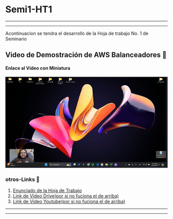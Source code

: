 # Semi1-HT1

---
---

Acontinuacion se tendra el desarrollo de la Hoja de trabajo No. 1 de Seminario

## Video de Demostración de AWS Balanceadores :movie_camera:

#### Enlace al Video con Miniatura

[![Miniatura del Video(hacer click en la imagen)](https://github.com/HenrryBran-Hub/Semi1-HT1/blob/main/Img/1.png)](https://drive.google.com/file/d/12FhAZTdBzgJcIvuHRvxdy5frkF0uUK47/view?usp=sharing)

### otros-Links :link:

1. [Enunciado de la Hoja de Trabajo](https://github.com/HenrryBran-Hub/Semi1-HT1/blob/main/Img/Hoja%20de%20Trabajo%20%231.pdf)
2. [Link de Video Drive(por si no fuciona el de arriba)](https://drive.google.com/file/d/12FhAZTdBzgJcIvuHRvxdy5frkF0uUK47/view?usp=sharing)
3. [Link de Video Youtube(por si no fuciona el de arriba)](https://www.youtube.com/watch?v=Gx6xiHRyi1Y)

---
---
